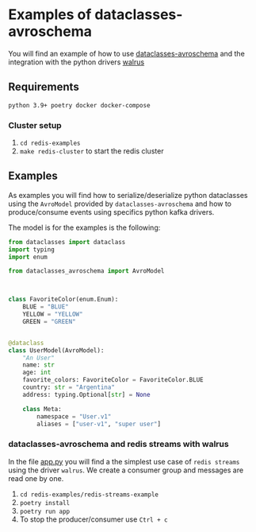 # Examples of dataclasses-avroschema

You will find an example of how to use [dataclasses-avroschema](https://github.com/marcosschroh/dataclasses-avroschema) and the integration with the python drivers [walrus](https://github.com/coleifer/walrus)

## Requirements

`python 3.9+ poetry docker docker-compose`

### Cluster setup

1. `cd redis-examples`
1. `make redis-cluster` to start the redis cluster

## Examples

As examples you will find how to serialize/deserialize python dataclasses using the `AvroModel` provided by `dataclasses-avroschema` and how to produce/consume events using specifics python kafka drivers.

The model is for the examples is the following:

```python
from dataclasses import dataclass
import typing
import enum

from dataclasses_avroschema import AvroModel



class FavoriteColor(enum.Enum):
    BLUE = "BLUE"
    YELLOW = "YELLOW"
    GREEN = "GREEN"


@dataclass
class UserModel(AvroModel):
    "An User"
    name: str
    age: int
    favorite_colors: FavoriteColor = FavoriteColor.BLUE
    country: str = "Argentina"
    address: typing.Optional[str] = None

    class Meta:
        namespace = "User.v1"
        aliases = ["user-v1", "super user"]
```

### dataclasses-avroschema and redis streams with walrus

In the file [app.py](https://github.com/marcosschroh/dataclasses-avroschema/blob/master/examples/redis-examples/redis-streams-example/redis_streams_example/app.py) you will find a the simplest use case of `redis streams` using the driver `walrus`. We create a consumer group and messages are read one by one.

1. `cd redis-examples/redis-streams-example`
1. `poetry install`
1. `poetry run app`
1. To stop the producer/consumer use `Ctrl + c`
